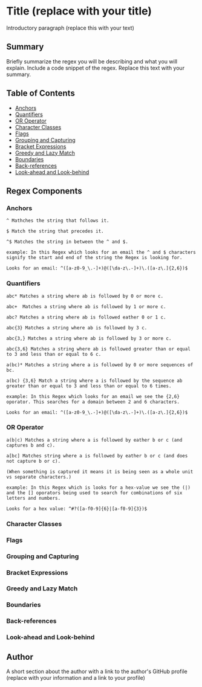 # Title (replace with your title)

Introductory paragraph (replace this with your text)

## Summary

Briefly summarize the regex you will be describing and what you will explain. Include a code snippet of the regex. Replace this text with your summary.

## Table of Contents

- [Anchors](#anchors)
- [Quantifiers](#quantifiers)
- [OR Operator](#or-operator)
- [Character Classes](#character-classes)
- [Flags](#flags)
- [Grouping and Capturing](#grouping-and-capturing)
- [Bracket Expressions](#bracket-expressions)
- [Greedy and Lazy Match](#greedy-and-lazy-match)
- [Boundaries](#boundaries)
- [Back-references](#back-references)
- [Look-ahead and Look-behind](#look-ahead-and-look-behind)

## Regex Components

### Anchors
    ^ Mathches the string that follows it.

    $ Match the string that precedes it.

    ^$ Matches the string in between the ^ and $.

    example: In this Regex which looks for an email the ^ and $ characters signify the start and end of the string the Regex is looking for.

    Looks for an email: ^([a-z0-9_\.-]+)@([\da-z\.-]+)\.([a-z\.]{2,6})$

### Quantifiers
    abc* Matches a string where ab is followed by 0 or more c.

    abc+  Matches a string where ab is followed by 1 or more c.

    abc? Matches a string where ab is followed eather 0 or 1 c.

    abc{3} Matches a string where ab is followed by 3 c.

    abc{3,} Matches a string where ab is followed by 3 or more c.

    abc{3,6} Matches a string where ab is followed greater than or equal to 3 and less than or equal to 6 c.

    a(bc)* Matches a string where a is followed by 0 or more sequences of bc.

    a(bc) {3,6} Match a string where a is followed by the sequence ab greater than or equal to 3 and less than or equal to 6 times.

    example: In this Regex which looks for an email we see the {2,6} oporator. This searches for a domain between 2 and 6 characters.

    Looks for an email: ^([a-z0-9_\.-]+)@([\da-z\.-]+)\.([a-z\.]{2,6})$

### OR Operator
    a(b|c) Matches a string where a is followed by eather b or c (and captures b and c).

    a[bc] Matches string where a is followed by eather b or c (and does not capture b or c).

    (When something is captured it means it is being seen as a whole unit vs separate characters.)

    example: In this Regex which is looks for a hex-value we see the (|) and the [] oporators being used to search for combinations of six letters and numbers.

    Looks for a hex value: ^#?([a-f0-9]{6}|[a-f0-9]{3})$

### Character Classes

### Flags

### Grouping and Capturing

### Bracket Expressions

### Greedy and Lazy Match

### Boundaries

### Back-references

### Look-ahead and Look-behind

## Author

A short section about the author with a link to the author's GitHub profile (replace with your information and a link to your profile)
